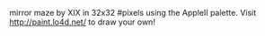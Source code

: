 mirror maze by XIX in 32x32 #pixels using the AppleII palette. Visit http://paint.lo4d.net/ to draw your own! 